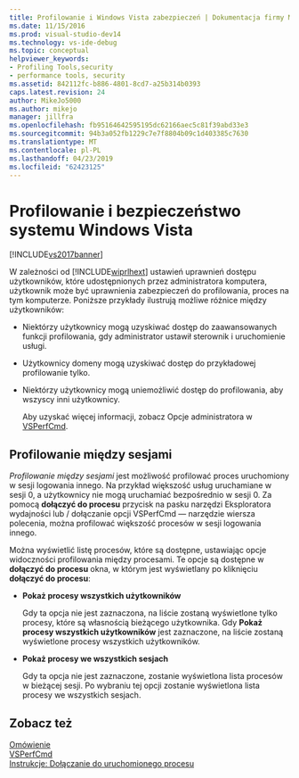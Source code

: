 ```yaml
---
title: Profilowanie i Windows Vista zabezpieczeń | Dokumentacja firmy Microsoft
ms.date: 11/15/2016
ms.prod: visual-studio-dev14
ms.technology: vs-ide-debug
ms.topic: conceptual
helpviewer_keywords:
- Profiling Tools,security
- performance tools, security
ms.assetid: 842112fc-b886-4801-8cd7-a25b314b0393
caps.latest.revision: 24
author: MikeJo5000
ms.author: mikejo
manager: jillfra
ms.openlocfilehash: fb95164642595195dc62166aec5c81f39abd33e3
ms.sourcegitcommit: 94b3a052fb1229c7e7f8804b09c1d403385c7630
ms.translationtype: MT
ms.contentlocale: pl-PL
ms.lasthandoff: 04/23/2019
ms.locfileid: "62423125"
---
```

# <a name="profiling-and-windows-vista-security"></a>Profilowanie i bezpieczeństwo systemu Windows Vista
[!INCLUDE[vs2017banner](../includes/vs2017banner.md)]

W zależności od [!INCLUDE[wiprlhext](../includes/wiprlhext-md.md)] ustawień uprawnień dostępu użytkowników, które udostępnionych przez administratora komputera, użytkownik może być uprawnienia zabezpieczeń do profilowania, proces na tym komputerze. Poniższe przykłady ilustrują możliwe różnice między użytkowników:  
  
- Niektórzy użytkownicy mogą uzyskiwać dostęp do zaawansowanych funkcji profilowania, gdy administrator ustawił sterownik i uruchomienie usługi.  
  
- Użytkownicy domeny mogą uzyskiwać dostęp do przykładowej profilowanie tylko.  
  
- Niektórzy użytkownicy mogą uniemożliwić dostęp do profilowania, aby wszyscy inni użytkownicy.  
  
  Aby uzyskać więcej informacji, zobacz Opcje administratora w [VSPerfCmd](../profiling/vsperfcmd.md).  
  
## <a name="cross-session-profiling"></a>Profilowanie między sesjami  
 *Profilowanie między sesjami* jest możliwość profilować proces uruchomiony w sesji logowania innego. Na przykład większość usług uruchamiane w sesji 0, a użytkownicy nie mogą uruchamiać bezpośrednio w sesji 0. Za pomocą **dołączyć do procesu** przycisk na pasku narzędzi Eksploratora wydajności lub / dołączanie opcji VSPerfCmd — narzędzie wiersza polecenia, można profilować większość procesów w sesji logowania innego.  
  
 Można wyświetlić listę procesów, które są dostępne, ustawiając opcje widoczności profilowania między procesami. Te opcje są dostępne w **dołączyć do procesu** okna, w którym jest wyświetlany po kliknięciu **dołączyć do procesu**:  
  
- **Pokaż procesy wszystkich użytkowników**  
  
     Gdy ta opcja nie jest zaznaczona, na liście zostaną wyświetlone tylko procesy, które są własnością bieżącego użytkownika. Gdy **Pokaż procesy wszystkich użytkowników** jest zaznaczone, na liście zostaną wyświetlone procesy wszystkich użytkowników.  
  
- **Pokaż procesy we wszystkich sesjach**  
  
     Gdy ta opcja nie jest zaznaczone, zostanie wyświetlona lista procesów w bieżącej sesji. Po wybraniu tej opcji zostanie wyświetlona lista procesy we wszystkich sesjach.  
  
## <a name="see-also"></a>Zobacz też  
 [Omówienie](../profiling/overviews-performance-tools.md)   
 [VSPerfCmd](../profiling/vsperfcmd.md)   
 [Instrukcje: Dołączanie do uruchomionego procesu](http://msdn.microsoft.com/636d0a52-4bfd-48d2-89ad-d7b9ca4dc4f4)
